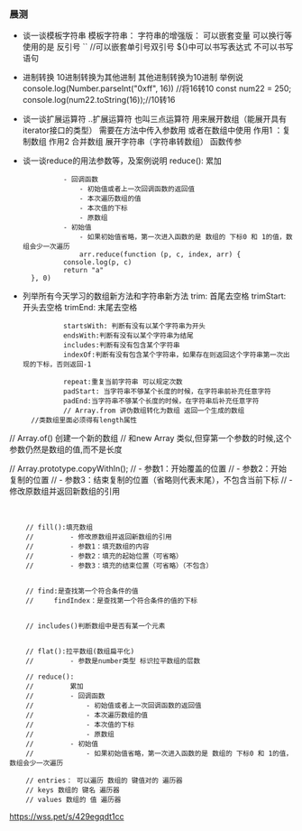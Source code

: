 ### 晨测
- 谈一谈模板字符串
模板字符串：
            字符串的增强版：
                可以嵌套变量 可以换行等 使用的是 反引号 ``
                 //可以嵌套单引号双引号
                 ${}中可以书写表达式 不可以书写语句
- 进制转换 10进制转换为其他进制    其他进制转换为10进制 举例说
        console.log(Number.parseInt("0xff", 16)) //将16转10
        const num22 = 250;
        console.log(num22.toString(16));//10转16
- 谈一谈扩展运算符
..扩展运算符 也叫三点运算符 用来展开数组（能展开具有iterator接口的类型）
            需要在方法中传入参数用 或者在数组中使用 
            作用1 ：复制数组
            作用2 合并数组
            展开字符串（字符串转数组）
            函数传参
- 谈一谈reduce的用法参数等，及案例说明
            reduce():
                累加
        
                - 回调函数
                    - 初始值或者上一次回调函数的返回值
                    - 本次遍历数组的值
                    - 本次值的下标
                    - 原数组
                - 初始值
                    - 如果初始值省略，第一次进入函数的是 数组的 下标0 和 1的值，数组会少一次遍历
                    arr.reduce(function (p, c, index, arr) {
                console.log(p, c)
                return "a"
        }, 0)
- 列举所有今天学习的数组新方法和字符串新方法
                trim: 首尾去空格
                trimStart: 开头去空格
                trimEnd: 末尾去空格

                startsWith: 判断有没有以某个字符串为开头
                endsWith:判断有没有以某个字符串为结尾
                includes:判断有没有包含某个字符串
                indexOf:判断有没有包含某个字符串，如果存在则返回这个字符串第一次出现的下标，否则返回-1
                
                repeat:重复当前字符串 可以规定次数
                padStart: 当字符串不够某个长度的时候，在字符串前补充任意字符
                padEnd:当字符串不够某个长度的时候，在字符串后补充任意字符
                // Array.from 讲伪数组转化为数组 返回一个生成的数组
        //类数组里面必须得有length属性
        
// Array.of() 创建一个新的数组
        // 和new Array 类似,但穿第一个参数的时候,这个参数仍然是数组的值,而不是长度
        
// Array.prototype.copyWithIn();
        //         - 参数1：开始覆盖的位置
        //         - 参数2：开始复制的位置
        //         - 参数3：结束复制的位置（省略则代表末尾），不包含当前下标
        //         - 修改原数组并返回新数组的引用

​      

        // fill():填充数组 
        //         - 修改原数组并返回新数组的引用
        //         - 参数1：填充数组的内容
        //         - 参数2：填充的起始位置（可省略）
        //         - 参数3：填充的结束位置（可省略）（不包含）


        // find:是查找第一个符合条件的值
        //     findIndex：是查找第一个符合条件的值的下标


        // includes()判断数组中是否有某一个元素


        // flat():拉平数组(数组扁平化)
        //         - 参数是number类型 标识拉平数组的层数

        // reduce():
        //         累加
        //         - 回调函数
        //             - 初始值或者上一次回调函数的返回值
        //             - 本次遍历数组的值
        //             - 本次值的下标
        //             - 原数组
        //         - 初始值
        //             - 如果初始值省略，第一次进入函数的是 数组的 下标0 和 1的值，数组会少一次遍历        

        // entries： 可以遍历 数组的 键值对的 遍历器
        // keys 数组的 键名 遍历器
        // values 数组的 值 遍历器

https://wss.pet/s/429egqdt1cc